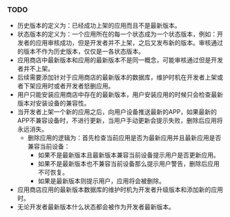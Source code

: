 ### TODO
- 历史版本的定义为：已经成功上架的应用而且不是最新版本。
- 状态版本的定义为：一个应用所在的每一个状态成为一个状态版本，例如：开发者的应用审核成功，但是开发者并不上架，之后又发布新的版本。审核通过的版本不作为历史版本，仅仅是一各状态版本。
- 应用商店中最新版本和应用的最新版本不是同一概念，可能审核通过但是开发者并不上架。
- 后续需要添加针对于应用商店的最新版本的数据库，维护时机在开发者上架或者下架应用时或者开发者怒删应用。
- 用户只能安装应用商店中存在的最新版本，用户安装应用的时候只会检查最新版本对安装设备的兼容性。
- 当开发者上架一个新的应用之后，向用户设备推送最新的APP，如果最新的APP不兼容设备时，不进行更新，当用户手动更新会提示失败，删除后应用将永远消失。
  - 删除应用的逻辑为：首先检查当前应用是否为最新应用并且最新应用是否兼容当前设备：
    - 如果不是最新版本且最新版本兼容当前设备提示用户是否更新应用。
    - 如果不是最新版本也不兼容当前设备那么提示用户警告，删除后应用不可恢复。
    - 如果是最新版本则提示用户，应用将会被删除。
- 应用商店应用的最新版本数据库的维护时机为开发者升级版本和添加新的应用时。
- 无论开发者最新版本什么状态都会被作为开发者最新版本。
